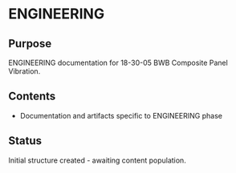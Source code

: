 # ENGINEERING

## Purpose
ENGINEERING documentation for 18-30-05 BWB Composite Panel Vibration.

## Contents
- Documentation and artifacts specific to ENGINEERING phase

## Status
Initial structure created - awaiting content population.
